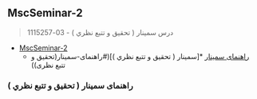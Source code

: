 ## MscSeminar-2

> درس سمينار ( تحقيق و تتبع نظري ) - 03-1115257

- [MscSeminar-2](#MscSeminar-2)
    * [راهنمای سمینار](#راهنمای-سمینار)
    *[سمينار ( تحقيق و تتبع نظري )](#راهنمای-سمینار(تحقیق و تتبع نظری))
    
###    راهنمای سمينار ( تحقيق و تتبع نظري )
